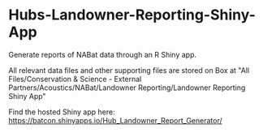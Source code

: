 # Hubs-Landowner-Reporting-Shiny-App
Generate reports of NABat data through an R Shiny app.

All relevant data files and other supporting files are stored on Box at "All Files/Conservation & Science - External Partners/Acoustics/NABat/Landowner Reporting/Landowner Reporting Shiny App"

Find the hosted Shiny app here: https://batcon.shinyapps.io/Hub_Landowner_Report_Generator/
